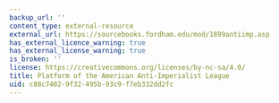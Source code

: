 ```yaml
---
backup_url: ''
content_type: external-resource
external_url: https://sourcebooks.fordham.edu/mod/1899antiimp.asp
has_external_licence_warning: true
has_external_license_warning: true
is_broken: ''
license: https://creativecommons.org/licenses/by-nc-sa/4.0/
title: Platform of the American Anti-Imperialist League
uid: c88c7402-9f32-495b-93c9-f7eb332dd2fc
---
```

